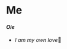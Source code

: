 # Me

 #### *Oie*
-  *I am my own love*:camera_flash:
<!---
Matthesaline/Matthesaline is a ✨ special ✨ repository because its `README.md` (this file) appears on your GitHub profile.
You can click the Preview link to take a look at your changes.
--->
